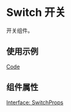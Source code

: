 # Switch 开关

开关组件。

## 使用示例

[Code](./demo/index.tsx)

## 组件属性

[Interface: SwitchProps](./Switch.tsx)
